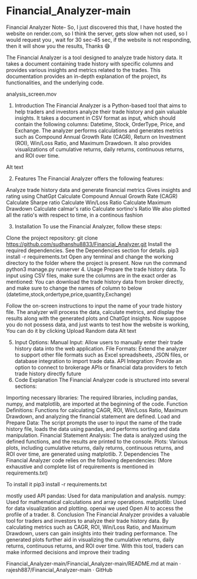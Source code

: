 # Financial_Analyzer-main

Financial Analyzer
Note- So, I just discovered this that, I have hosted the website on render.com, so I think the server, gets slow when not used, so I would request you , wait for 30 sec-45 sec, if the website is not responding, then it will show you the results, Thanks 😅

The Financial Analyzer is a tool designed to analyze trade history data. It takes a document containing trade history with specific columns and provides various insights and metrics related to the trades. This documentation provides an in-depth explanation of the project, its functionalities, and the underlying code.

 analysis_screen.mov 
1. Introduction
The Financial Analyzer is a Python-based tool that aims to help traders and investors analyze their trade history and gain valuable insights. It takes a document in CSV format as input, which should contain the following columns: Datetime, Stock, OrderType, Price, and Exchange. The analyzer performs calculations and generates metrics such as Compound Annual Growth Rate (CAGR), Return on Investment (ROI), Win/Loss Ratio, and Maximum Drawdown. It also provides visualizations of cumulative returns, daily returns, continuous returns, and ROI over time.

Alt text

2. Features
The Financial Analyzer offers the following features:

Analyze trade history data and generate financial metrics
Gives insights and rating using ChatGpt
Calculate Compound Annual Growth Rate (CAGR)
Calculate Sharpe ratio
Calculate Win/Loss Ratio
Calculate Maximum Drawdown
Calculate calmar's ratio
Calculate sortino's Ratio
We also plotted all the ratio's with respect to time, in a continous fashion

3. Installation
To use the Financial Analyzer, follow these steps:

Clone the project repository: git clone https://github.com/sudhanshu8833/Financial_Analyzer.git
Install the required dependencies. See the Dependencies section for details. pip3 install -r requirements.txt
Open any terminal and change the working directory to the folder where the project is present.
Now run the command python3 manage.py runserver
4. Usage
Prepare the trade history data. To input using CSV files, make sure the columns are in the exact order as mentioned:
You can download the trade history data from broker directly, and make sure to change the names of column to below
(datetime,stock,ordertype,price,quantity,Exchange)

Follow the on-screen instructions to input the name of your trade history file.
The analyzer will process the data, calculate metrics, and display the results along with the generated plots and ChatGpt insights.
Now suppose you do not possess data, and just wants to test how the website is working, You can do it by clicking Upload Random data
Alt text

5. Input Options:
Manual Input: Allow users to manually enter their trade history data into the web application.
File Formats: Extend the analyzer to support other file formats such as Excel spreadsheets, JSON files, or database integration to import trade data.
API Integration: Provide an option to connect to brokerage APIs or financial data providers to fetch trade history directly future
6. Code Explanation
The Financial Analyzer code is structured into several sections:

Importing necessary libraries: The required libraries, including pandas, numpy, and matplotlib, are imported at the beginning of the code.
Function Definitions: Functions for calculating CAGR, ROI, Win/Loss Ratio, Maximum Drawdown, and analyzing the financial statement are defined.
Load and Prepare Data: The script prompts the user to input the name of the trade history file, loads the data using pandas, and performs sorting and data manipulation.
Financial Statement Analysis: The data is analyzed using the defined functions, and the results are printed to the console.
Plots: Various plots, including cumulative returns, daily returns, continuous returns, and ROI over time, are generated using matplotlib.
7. Dependencies
The Financial Analyzer code relies on the following dependencies: (More exhaustive and complete list of requirements is mentioned in requirements.txt)

To install it pip3 install -r requirements.txt

mostly used API
pandas: Used for data manipulation and analysis.
numpy: Used for mathematical calculations and array operations.
matplotlib: Used for data visualization and plotting.
openai we used Open AI to access the profile of a trader.
8. Conclusion
The Financial Analyzer provides a valuable tool for traders and investors to analyze their trade history data. By calculating metrics such as CAGR, ROI, Win/Loss Ratio, and Maximum Drawdown, users can gain insights into their trading performance. The generated plots further aid in visualizing the cumulative returns, daily returns, continuous returns, and ROI over time. With this tool, traders can make informed decisions and improve their trading

Financial_Analyzer-main/Financial_Analyzer-main/README.md at main · rajesh887/Financial_Analyzer-main · GitHub
